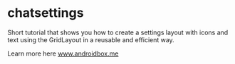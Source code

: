# chatsettings
Short tutorial that shows you how to create a settings layout with icons and text using the GridLayout in a reusable and efficient way.

Learn more here www.androidbox.me
